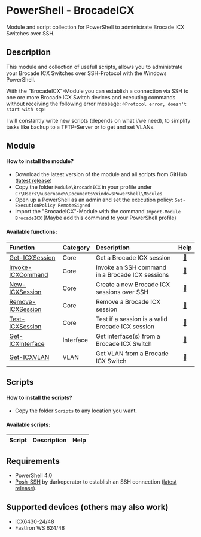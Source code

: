 # PowerShell - BrocadeICX

Module and script collection for PowerShell to administrate Brocade ICX Switches over SSH.

## Description

This module and collection of usefull scripts, allows you to administrate your Brocade ICX Switches over SSH-Protocol with the Windows PowerShell.

With the "BrocadeICX"-Module you can establish a connection via SSH to one ore more Brocade ICX Switch devices and executing commands without receiving the following error message: `☺Protocol error, doesn't start with scp!`

I will constantly write new scripts (depends on what i/we need), to simplify tasks like backup to a TFTP-Server or to get and set VLANs.

## Module

#### How to install the module?

* Download the latest version of the module and all scripts from GitHub ([latest release](https://github.com/BornToBeRoot/PowerShell_BrocadeICX/releases/latest))
* Copy the folder `Module\BrocadeICX` in your profile under `C:\Users\%username%\Documents\WindowsPowerShell\Modules`
* Open up a PowerShell as an admin and set the execution policy: `Set-ExecutionPolicy RemoteSigned`
* Import the "BrocadeICX"-Module with the command `Import-Module BrocadeICX` (Maybe add this command to your PowerShell profile)

#### Available functions:

| Function | Category | Description | Help | 
| :--- | :--- | :--- | :---: |
| [Get-ICXSession](Module/BrocadeICX/Core/Get-ICXSession.ps1) | Core | Get a Brocade ICX session | [:book:](Documentation/Function/Get-ICXSession.README.md) |
| [Invoke-ICXCommand](Module/BrocadeICX/Core/Invoke-ICXCommand.ps1) | Core | Invoke an SSH command in a Brocade ICX sessions | [:book:](Documentation/Function/Invoke-ICXCommand.README.md) |
| [New-ICXSession](Module/BrocadeICX/Core/New-ICXSession.ps1) | Core | Create a new Brocade ICX sessions over SSH | [:book:](Documentation/Function/New-ICXSession.README.md) |
| [Remove-ICXSession](Module/BrocadeICX/Core/Remove-ICXSession.ps1) | Core | Remove a Brocade ICX session | [:book:](Documentation/Function/Remove-ICXSession.README.md) |
| [Test-ICXSession](Module/BrocadeICX/Core/Test-ICXSession.ps1) | Core | Test if a session is a valid Brocade ICX session | [:book:](Documentation/Function/Test-ICXSession.README.md) |
| [Get-ICXInterface](Module/BrocadeICX/Functions/Interface/Get-ICXInterface.ps1) | Interface | Get interface(s) from a Brocade ICX Switch | [:book:](Documentation/Function/Get-ICXInterface.README.md) |
| [Get-ICXVLAN](Module/BrocadeICX/Functions/VLAN/Get-ICXVLAN.ps1) | VLAN | Get VLAN from a Brocade ICX Switch | [:book:](Documentation/Function/Get-ICXVLAN.README.md) |

## Scripts

#### How to install the scripts?

* Copy the folder `Scripts` to any location you want.

#### Available scripts:

| Script | Description | Help | 
| :--- | :--- | :---: |

## Requirements

* PowerShell 4.0
* [Posh-SSH](https://github.com/darkoperator/Posh-SSH) by darkoperator to establish an SSH connection ([latest release](https://github.com/darkoperator/Posh-SSH/releases/latest)).

## Supported devices (others may also work)

* ICX6430-24/48
* FastIron WS 624/48
